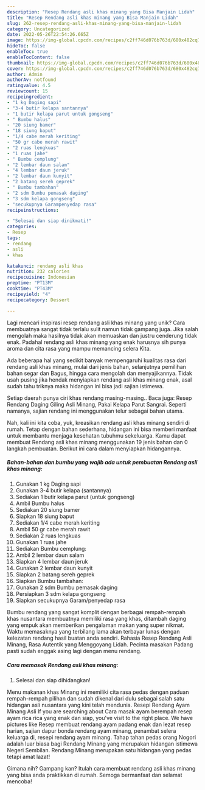 ```yaml
---
description: "Resep Rendang asli khas minang yang Bisa Manjain Lidah"
title: "Resep Rendang asli khas minang yang Bisa Manjain Lidah"
slug: 262-resep-rendang-asli-khas-minang-yang-bisa-manjain-lidah
category: Uncategorized
date: 2022-05-26T22:54:26.665Z
image: https://img-global.cpcdn.com/recipes/c2ff746d076b763d/680x482cq70/rendang-asli-khas-minang-foto-resep-utama.jpg
hideToc: false
enableToc: true
enableTocContent: false
thumbnail: https://img-global.cpcdn.com/recipes/c2ff746d076b763d/680x482cq70/rendang-asli-khas-minang-foto-resep-utama.jpg
cover: https://img-global.cpcdn.com/recipes/c2ff746d076b763d/680x482cq70/rendang-asli-khas-minang-foto-resep-utama.jpg
author: Admin
authorAv: notfound
ratingvalue: 4.5
reviewcount: 15
recipeingredient:
- "1 kg Daging sapi"
- "3-4 butir kelapa santannya"
- "1 butir kelapa parut untuk gongseng"
- " Bumbu halus"
- "20 siung bamer"
- "18 siung baput"
- "1/4 cabe merah keriting"
- "50 gr cabe merah rawit"
- "2 ruas lengkuas"
- "1 ruas jahe"
- " Bumbu cemplung"
- "2 lembar daun salam"
- "4 lembar daun jeruk"
- "2 lembar daun kunyit"
- "2 batang sereh geprek"
- " Bumbu tambahan"
- "2 sdm Bumbu pemasak daging"
- "3 sdm kelapa gongseng"
- "secukupnya Garampenyedap rasa"
recipeinstructions:

- "Selesai dan siap dinikmati!"
categories:
- Resep
tags:
- rendang
- asli
- khas

katakunci: rendang asli khas 
nutrition: 232 calories
recipecuisine: Indonesian
preptime: "PT13M"
cooktime: "PT43M"
recipeyield: "4"
recipecategory: Dessert

---
```





Lagi mencari inspirasi resep rendang asli khas minang yang unik? Cara membuatnya sangat tidak terlalu sulit namun tidak gampang juga. Jika salah mengolah maka hasilnya tidak akan memuaskan dan justru cenderung tidak enak. Padahal rendang asli khas minang yang enak harusnya sih punya aroma dan cita rasa yang mampu memancing selera Kita.





Ada beberapa hal yang sedikit banyak mempengaruhi kualitas rasa dari rendang asli khas minang, mulai dari jenis bahan, selanjutnya pemilihan bahan segar dan Bagus, hingga cara mengolah dan menyajikannya. Tidak usah pusing jika hendak menyiapkan rendang asli khas minang enak,      asal sudah tahu triknya maka hidangan ini bisa jadi sajian istimewa.














Setiap daerah punya ciri khas rendang masing-masing.. Baca juga: Resep Rendang Daging Giling Asli Minang, Pakai Kelapa Parut Sangrai. Seperti namanya, sajian rendang ini menggunakan telur sebagai bahan utama.






Nah, kali ini kita coba, yuk, kreasikan rendang asli khas minang sendiri di rumah. Tetap dengan bahan sederhana, hidangan ini bisa memberi manfaat untuk membantu menjaga kesehatan tubuhmu sekeluarga. Kamu dapat membuat Rendang asli khas minang menggunakan 19 jenis bahan dan 0 langkah pembuatan. Berikut ini cara dalam menyiapkan hidangannya.

<!--inarticleads1-->

##### Bahan-bahan dan bumbu yang wajib ada untuk pembuatan Rendang asli khas minang:

1. Gunakan 1 kg Daging sapi
1. Gunakan 3-4 butir kelapa (santannya)
1. Sediakan 1 butir kelapa parut (untuk gongseng)
1. Ambil  Bumbu halus
1. Sediakan 20 siung bamer
1. Siapkan 18 siung baput
1. Sediakan 1/4 cabe merah keriting
1. Ambil 50 gr cabe merah rawit
1. Sediakan 2 ruas lengkuas
1. Gunakan 1 ruas jahe
1. Sediakan  Bumbu cemplung:
1. Ambil 2 lembar daun salam
1. Siapkan 4 lembar daun jeruk
1. Gunakan 2 lembar daun kunyit
1. Siapkan 2 batang sereh geprek
1. Siapkan  Bumbu tambahan:
1. Gunakan 2 sdm Bumbu pemasak daging
1. Persiapkan 3 sdm kelapa gongseng
1. Siapkan secukupnya Garam/penyedap rasa


Bumbu rendang yang sangat komplit dengan berbagai rempah-rempah khas nusantara membuatnya memiliki rasa yang khas, ditambah daging yang empuk akan memberikan pengalaman makan yang super nikmat. Waktu memasaknya yang terbilang lama akan terbayar lunas dengan kelezatan rendang hasil buatan anda sendiri. Rahasia Resep Rendang Asli Minang, Rasa Autentik yang Menggoyang Lidah. Pecinta masakan Padang pasti sudah enggak asing lagi dengan menu rendang. 

<!--inarticleads2-->

##### Cara memasak Rendang asli khas minang:


1. Selesai dan siap dihidangkan!

Menu makanan khas Minang ini memiliki cita rasa pedas dengan paduan rempah-rempah pilihan dan sudah dikenal dari dulu sebagai salah satu hidangan asli nusantara yang kini telah mendunia. Resepi Rendang Ayam Minang Asli If you are searching about Cara masak ayam berempah resep ayam rica rica yang enak dan siap, you&#39;ve visit to the right place. We have pictures like Resep membuat rendang ayam padang enak dan lezat resep harian, sajian dapur bonda rendang ayam minang, penambat selera keluarga di, resepi rendang ayam minang. Tahap tahan pedas orang Nogori adalah luar biasa bagi Rendang Minang yang merupakan hidangan istimewa Negeri Sembilan. Rendang Minang merupakan satu hidangan yang pedas tetapi amat lazat! 

Gimana nih? Gampang kan? Itulah cara membuat rendang asli khas minang yang bisa anda praktikkan di rumah. Semoga bermanfaat dan selamat mencoba!
